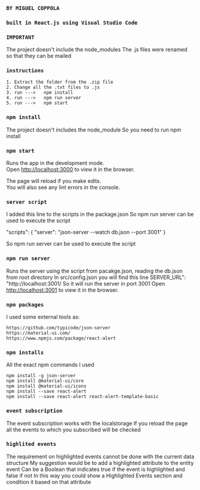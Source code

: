 ### `BY MIGUEL COPPOLA`
### `built in React.js using Visual Studio Code`

### `IMPORTANT`
The project doesn't include the node_modules
The .js files were renamed so that they can be mailed 

### `instructions`
    1. Extract the folder from the .zip file
    2. Change all the .txt files to .js
    3. run --->   npm install
    4. run --->   npm run server
    5. run --->   npm start

### `npm install`
The project doesn't includes the node_module
So you need to run npm install

### `npm start`
Runs the app in the development mode.\
Open [http://localhost:3000](http://localhost:3000) to view it in the browser.

The page will reload if you make edits.\
You will also see any lint errors in the console.

### `server script`
I added this line to the scripts in the package.json
So npm run server can be used to execute the script

  "scripts": {
    "server": "json-server --watch db.json --port 3001"
  }

So npm run server can be used to execute the script

### `npm run server`
Runs the server using the script from pacakge.json, reading the db.json from root directory
In src/config.json you will find this line SERVER_URL": "http://localhost:3001/
So it will run the server in port 3001
Open [http://localhost:3001](http://localhost:3001) to view it in the browser.

### `npm packages`
I used some external tools as:
    
    https://github.com/typicode/json-server
    https://material-ui.com/
    https://www.npmjs.com/package/react-alert

### `npm installs`
All the exact npm commands I used

    npm install -g json-server
    npm install @material-ui/core
    npm install @material-ui/icons
    npm install --save react-alert
    npm install --save react-alert react-alert-template-basic

### `event subscription`
The event subscription works with the localstorage
If you reload the page all the events to which you subscribed will be checked

### `highlited events`
The requirement on highlighted events cannot be done with the current data structure
My suggestion would be to add a highlighted attribute to the entity event
Can be a Boolean that indicates true if the event is highlighted and false if not
In this way you could show a Highlighted Events section and condition it based on that attribute
